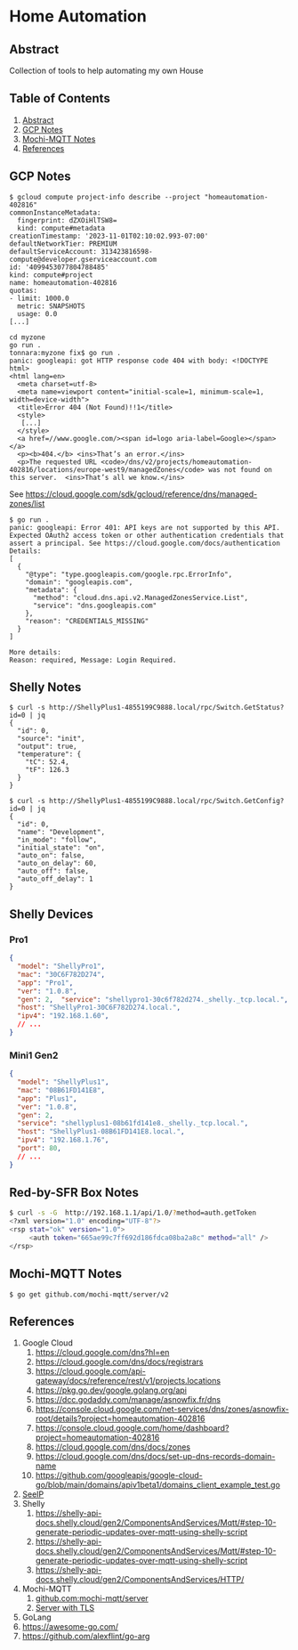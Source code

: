 # Home Automation

## Abstract

Collection of tools to help automating my own House

## Table of Contents <!-- omit in toc -->

1. [Abstract](#abstract)
2. [GCP Notes](#gcp-notes)
3. [Mochi-MQTT Notes](#mochi-mqtt-notes)
4. [References](#references)

## GCP Notes

```shell
$ gcloud compute project-info describe --project "homeautomation-402816"
commonInstanceMetadata:
  fingerprint: dZXOiHlTSW8=
  kind: compute#metadata
creationTimestamp: '2023-11-01T02:10:02.993-07:00'
defaultNetworkTier: PREMIUM
defaultServiceAccount: 313423816598-compute@developer.gserviceaccount.com
id: '4099453077804788485'
kind: compute#project
name: homeautomation-402816
quotas:
- limit: 1000.0
  metric: SNAPSHOTS
  usage: 0.0
[...]
```

```shell
cd myzone
go run .
tonnara:myzone fix$ go run .
panic: googleapi: got HTTP response code 404 with body: <!DOCTYPE html>
<html lang=en>
  <meta charset=utf-8>
  <meta name=viewport content="initial-scale=1, minimum-scale=1, width=device-width">
  <title>Error 404 (Not Found)!!1</title>
  <style>
   [...]
  </style>
  <a href=//www.google.com/><span id=logo aria-label=Google></span></a>
  <p><b>404.</b> <ins>That’s an error.</ins>
  <p>The requested URL <code>/dns/v2/projects/homeautomation-402816/locations/europe-west9/managedZones</code> was not found on this server.  <ins>That’s all we know.</ins>
```

See <https://cloud.google.com/sdk/gcloud/reference/dns/managed-zones/list>

```shell
$ go run .
panic: googleapi: Error 401: API keys are not supported by this API. Expected OAuth2 access token or other authentication credentials that assert a principal. See https://cloud.google.com/docs/authentication
Details:
[
  {
    "@type": "type.googleapis.com/google.rpc.ErrorInfo",
    "domain": "googleapis.com",
    "metadata": {
      "method": "cloud.dns.api.v2.ManagedZonesService.List",
      "service": "dns.googleapis.com"
    },
    "reason": "CREDENTIALS_MISSING"
  }
]

More details:
Reason: required, Message: Login Required.
```

## Shelly Notes

```shell
$ curl -s http://ShellyPlus1-4855199C9888.local/rpc/Switch.GetStatus?id=0 | jq
{
  "id": 0,
  "source": "init",
  "output": true,
  "temperature": {
    "tC": 52.4,
    "tF": 126.3
  }
}
```

```shell
$ curl -s http://ShellyPlus1-4855199C9888.local/rpc/Switch.GetConfig?id=0 | jq
{
  "id": 0,
  "name": "Development",
  "in_mode": "follow",
  "initial_state": "on",
  "auto_on": false,
  "auto_on_delay": 60,
  "auto_off": false,
  "auto_off_delay": 1
}
```

## Shelly Devices

### Pro1

```json
{
  "model": "ShellyPro1",
  "mac": "30C6F782D274",
  "app": "Pro1",
  "ver": "1.0.8",
  "gen": 2,  "service": "shellypro1-30c6f782d274._shelly._tcp.local.",
  "host": "ShellyPro1-30C6F782D274.local.",
  "ipv4": "192.168.1.60",
  // ...
}
```

### Mini1 Gen2

```json
{
  "model": "ShellyPlus1",
  "mac": "08B61FD141E8",
  "app": "Plus1",
  "ver": "1.0.8",
  "gen": 2,
  "service": "shellyplus1-08b61fd141e8._shelly._tcp.local.",
  "host": "ShellyPlus1-08B61FD141E8.local.",
  "ipv4": "192.168.1.76",
  "port": 80,
  // ...
}
```

## Red-by-SFR Box Notes

```bash
$ curl -s -G  http://192.168.1.1/api/1.0/?method=auth.getToken
<?xml version="1.0" encoding="UTF-8"?>
<rsp stat="ok" version="1.0">
     <auth token="665ae99c7ff692d186fdca08ba2a8c" method="all" />
</rsp>
```

## Mochi-MQTT Notes

```shell
$ go get github.com/mochi-mqtt/server/v2
```

## References

1. Google Cloud
   1. <https://cloud.google.com/dns?hl=en>
   2. <https://cloud.google.com/dns/docs/registrars>
   3. <https://cloud.google.com/api-gateway/docs/reference/rest/v1/projects.locations>
   4. <https://pkg.go.dev/google.golang.org/api>
   5. <https://dcc.godaddy.com/manage/asnowfix.fr/dns>
   6. <https://console.cloud.google.com/net-services/dns/zones/asnowfix-root/details?project=homeautomation-402816>
   7. <https://console.cloud.google.com/home/dashboard?project=homeautomation-402816>
   8. <https://cloud.google.com/dns/docs/zones>
   9. <https://cloud.google.com/dns/docs/set-up-dns-records-domain-name>
   10. <https://github.com/googleapis/google-cloud-go/blob/main/domains/apiv1beta1/domains_client_example_test.go>
2. [SeeIP](https://seeip.org/)
3. Shelly
   1. <https://shelly-api-docs.shelly.cloud/gen2/ComponentsAndServices/Mqtt/#step-10-generate-periodic-updates-over-mqtt-using-shelly-script>
   2. <https://shelly-api-docs.shelly.cloud/gen2/ComponentsAndServices/Mqtt/#step-10-generate-periodic-updates-over-mqtt-using-shelly-script>
   3. <https://shelly-api-docs.shelly.cloud/gen2/ComponentsAndServices/HTTP/>
4. Mochi-MQTT
   1. [github.com:mochi-mqtt/server](https://github.com/mochi-mqtt/server/tree/main)
   2. [Server with TLS](https://github.com/mochi-mqtt/server/blob/main/examples/tls/main.go)
5. GoLang
  1. <https://awesome-go.com/>
  1. <https://github.com/alexflint/go-arg>
